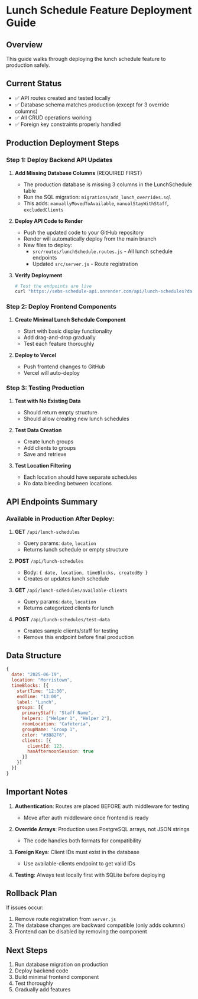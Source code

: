 # Lunch Schedule Feature Deployment Guide

## Overview
This guide walks through deploying the lunch schedule feature to production safely.

## Current Status
- ✅ API routes created and tested locally
- ✅ Database schema matches production (except for 3 override columns)
- ✅ All CRUD operations working
- ✅ Foreign key constraints properly handled

## Production Deployment Steps

### Step 1: Deploy Backend API Updates

1. **Add Missing Database Columns** (REQUIRED FIRST)
   - The production database is missing 3 columns in the LunchSchedule table
   - Run the SQL migration: `migrations/add_lunch_overrides.sql`
   - This adds: `manuallyMovedToAvailable`, `manualStayWithStaff`, `excludedClients`

2. **Deploy API Code to Render**
   - Push the updated code to your GitHub repository
   - Render will automatically deploy from the main branch
   - New files to deploy:
     - `src/routes/lunchSchedule.routes.js` - All lunch schedule endpoints
     - Updated `src/server.js` - Route registration

3. **Verify Deployment**
   ```bash
   # Test the endpoints are live
   curl "https://sebs-schedule-api.onrender.com/api/lunch-schedules?date=2025-06-19&location=Morristown"
   ```

### Step 2: Deploy Frontend Components

1. **Create Minimal Lunch Schedule Component**
   - Start with basic display functionality
   - Add drag-and-drop gradually
   - Test each feature thoroughly

2. **Deploy to Vercel**
   - Push frontend changes to GitHub
   - Vercel will auto-deploy

### Step 3: Testing Production

1. **Test with No Existing Data**
   - Should return empty structure
   - Should allow creating new lunch schedules

2. **Test Data Creation**
   - Create lunch groups
   - Add clients to groups
   - Save and retrieve

3. **Test Location Filtering**
   - Each location should have separate schedules
   - No data bleeding between locations

## API Endpoints Summary

### Available in Production After Deploy:

1. **GET** `/api/lunch-schedules`
   - Query params: `date`, `location`
   - Returns lunch schedule or empty structure

2. **POST** `/api/lunch-schedules`
   - Body: `{ date, location, timeBlocks, createdBy }`
   - Creates or updates lunch schedule

3. **GET** `/api/lunch-schedules/available-clients`
   - Query params: `date`, `location`
   - Returns categorized clients for lunch

4. **POST** `/api/lunch-schedules/test-data`
   - Creates sample clients/staff for testing
   - Remove this endpoint before final production

## Data Structure

```javascript
{
  date: "2025-06-19",
  location: "Morristown",
  timeBlocks: [{
    startTime: "12:30",
    endTime: "13:00",
    label: "Lunch",
    groups: [{
      primaryStaff: "Staff Name",
      helpers: ["Helper 1", "Helper 2"],
      roomLocation: "Cafeteria",
      groupName: "Group 1",
      color: "#3B82F6",
      clients: [{
        clientId: 123,
        hasAfternoonSession: true
      }]
    }]
  }]
}
```

## Important Notes

1. **Authentication**: Routes are placed BEFORE auth middleware for testing
   - Move after auth middleware once frontend is ready

2. **Override Arrays**: Production uses PostgreSQL arrays, not JSON strings
   - The code handles both formats for compatibility

3. **Foreign Keys**: Client IDs must exist in the database
   - Use available-clients endpoint to get valid IDs

4. **Testing**: Always test locally first with SQLite before deploying

## Rollback Plan

If issues occur:
1. Remove route registration from `server.js`
2. The database changes are backward compatible (only adds columns)
3. Frontend can be disabled by removing the component

## Next Steps

1. Run database migration on production
2. Deploy backend code
3. Build minimal frontend component
4. Test thoroughly
5. Gradually add features